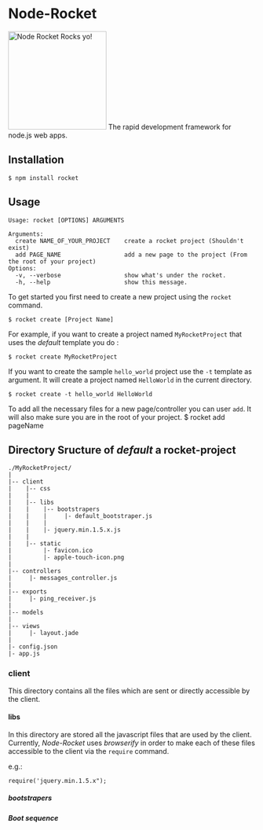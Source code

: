 # Node-Rocket 

  <img src="https://github.com/glesperance/node-rocket/raw/master/libs/logo.png" width="200" alt="Node Rocket Rocks yo!" />
  The rapid development framework for node.js web apps.

## Installation

    $ npm install rocket

## Usage
  
    Usage: rocket [OPTIONS] ARGUMENTS

    Arguments:
      create NAME_OF_YOUR_PROJECT    create a rocket project (Shouldn't exist)
      add PAGE_NAME                  add a new page to the project (From the root of your project)
    Options:
      -v, --verbose                  show what's under the rocket.
      -h, --help                     show this message.


  To get started you first need to create a new project using the `rocket`
  command.
    
    $ rocket create [Project Name]
    
  For example, if you want to create a project named `MyRocketProject` that uses
  the *default* template you do :
  
    $ rocket create MyRocketProject
  
  If you want to create the sample `hello_world` project use the 
  `-t` template as argument. It will create a project named `HelloWorld` in the current directory.
  
    $ rocket create -t hello_world HelloWorld
   
  To add all the necessary files for a new page/controller you can user `add`. It will also make sure you are in
  the root of your project.
    $ rocket add pageName
   
## Directory Sructure of *default* a rocket-project

    ./MyRocketProject/
    |
    |-- client
    |    |-- css
    |    |
    |    |-- libs
    |    |    |-- bootstrapers
    |    |    |     |- default_bootstraper.js
    |    |    |     
    |    |    |- jquery.min.1.5.x.js
    |    |
    |    |-- static
    |         |- favicon.ico
    |         |- apple-touch-icon.png
    |
    |-- controllers
    |     |- messages_controller.js
    |
    |-- exports
    |     |- ping_receiver.js
    |
    |-- models
    |
    |-- views
    |     |- layout.jade
    |
    |- config.json
    |- app.js

### client

  This directory contains all the files which are sent or directly accessible by
  the client.
  
#### libs

  In this directory are stored all the javascript files that are used by the
  client. Currently, *Node-Rocket* uses *browserify* in order to make each of
  these files accessible to the client via the `require` command.
  
  e.g.:
    
    require('jquery.min.1.5.x");

##### bootstrapers

##### Boot sequence



  
  
